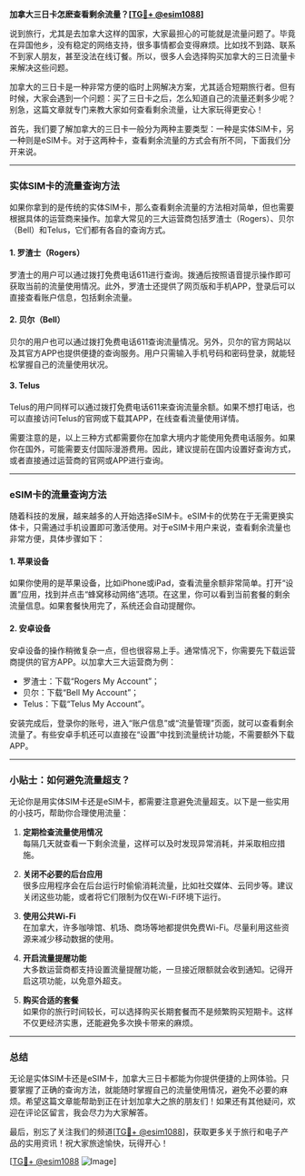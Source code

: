 **加拿大三日卡怎麽查看剩余流量？[[TG💪+ @esim1088](https://t.me/s/esim1088)]**

说到旅行，尤其是去加拿大这样的国家，大家最担心的可能就是流量问题了。毕竟在异国他乡，没有稳定的网络支持，很多事情都会变得麻烦。比如找不到路、联系不到家人朋友，甚至没法在线订餐。所以，很多人会选择购买加拿大的三日流量卡来解决这些问题。

加拿大的三日卡是一种非常方便的临时上网解决方案，尤其适合短期旅行者。但有时候，大家会遇到一个问题：买了三日卡之后，怎么知道自己的流量还剩多少呢？别急，这篇文章就专门来教大家如何查看剩余流量，让大家玩得更安心！

首先，我们要了解加拿大的三日卡一般分为两种主要类型：一种是实体SIM卡，另一种则是eSIM卡。对于这两种卡，查看剩余流量的方式会有所不同，下面我们分开来说。

---

### 实体SIM卡的流量查询方法

如果你拿到的是传统的实体SIM卡，那么查看剩余流量的方法相对简单，但也需要根据具体的运营商来操作。加拿大常见的三大运营商包括罗渣士（Rogers）、贝尔（Bell）和Telus，它们都有各自的查询方式。

#### **1. 罗渣士（Rogers）**
罗渣士的用户可以通过拨打免费电话611进行查询。拨通后按照语音提示操作即可获取当前的流量使用情况。此外，罗渣士还提供了网页版和手机APP，登录后可以直接查看账户信息，包括剩余流量。

#### **2. 贝尔（Bell）**
贝尔的用户也可以通过拨打免费电话611查询流量情况。另外，贝尔的官方网站以及其官方APP也提供便捷的查询服务。用户只需输入手机号码和密码登录，就能轻松掌握自己的流量使用状况。

#### **3. Telus**
Telus的用户同样可以通过拨打免费电话611来查询流量余额。如果不想打电话，也可以直接访问Telus的官网或下载其APP，在线查看流量使用详情。

需要注意的是，以上三种方式都需要你在加拿大境内才能使用免费电话服务。如果你在国外，可能需要支付国际漫游费用。因此，建议提前在国内设置好查询方式，或者直接通过运营商的官网或APP进行查询。

---

### eSIM卡的流量查询方法

随着科技的发展，越来越多的人开始选择eSIM卡。eSIM卡的优势在于无需更换实体卡，只需通过手机设置即可激活使用。对于eSIM卡用户来说，查看剩余流量也非常方便，具体步骤如下：

#### **1. 苹果设备**
如果你使用的是苹果设备，比如iPhone或iPad，查看流量余额非常简单。打开“设置”应用，找到并点击“蜂窝移动网络”选项。在这里，你可以看到当前套餐的剩余流量信息。如果套餐快用完了，系统还会自动提醒你。

#### **2. 安卓设备**
安卓设备的操作稍微复杂一点，但也很容易上手。通常情况下，你需要先下载运营商提供的官方APP。以加拿大三大运营商为例：
- 罗渣士：下载“Rogers My Account”；
- 贝尔：下载“Bell My Account”；
- Telus：下载“Telus My Account”。

安装完成后，登录你的账号，进入“账户信息”或“流量管理”页面，就可以查看剩余流量了。有些安卓手机还可以直接在“设置”中找到流量统计功能，不需要额外下载APP。

---

### 小贴士：如何避免流量超支？

无论你是用实体SIM卡还是eSIM卡，都需要注意避免流量超支。以下是一些实用的小技巧，帮助你合理使用流量：

1. **定期检查流量使用情况**  
   每隔几天就查看一下剩余流量，这样可以及时发现异常消耗，并采取相应措施。

2. **关闭不必要的后台应用**  
   很多应用程序会在后台运行时偷偷消耗流量，比如社交媒体、云同步等。建议关闭这些功能，或者将它们限制为仅在Wi-Fi环境下运行。

3. **使用公共Wi-Fi**  
   在加拿大，许多咖啡馆、机场、商场等地都提供免费Wi-Fi。尽量利用这些资源来减少移动数据的使用。

4. **开启流量提醒功能**  
   大多数运营商都支持设置流量提醒功能，一旦接近限额就会收到通知。记得开启这项功能，以免意外超支。

5. **购买合适的套餐**  
   如果你的旅行时间较长，可以选择购买长期套餐而不是频繁购买短期卡。这样不仅更经济实惠，还能避免多次换卡带来的麻烦。

---

### 总结

无论是实体SIM卡还是eSIM卡，加拿大三日卡都能为你提供便捷的上网体验。只要掌握了正确的查询方法，就能随时掌握自己的流量使用情况，避免不必要的麻烦。希望这篇文章能帮助到正在计划加拿大之旅的朋友们！如果还有其他疑问，欢迎在评论区留言，我会尽力为大家解答。

最后，别忘了关注我们的频道[[TG💪+ @esim1088](https://t.me/s/esim1088)]，获取更多关于旅行和电子产品的实用资讯！祝大家旅途愉快，玩得开心！

[[TG💪+ @esim1088](https://t.me/s/esim1088) ![Image](https://i.postimg.cc/4NQfJmqS/Snipaste-2025-05-13-00-14-12.png)]
